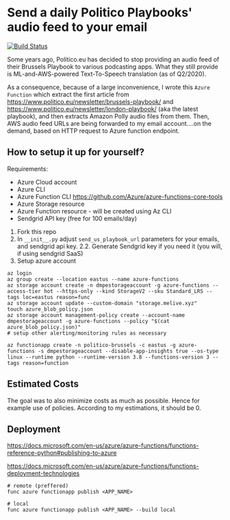 # Send a daily Politico Playbooks' audio feed to your email

[![Build Status](https://dev.azure.com/johnmalc/Politico-Newsletters/_apis/build/status/dmpe.politico_playbook?branchName=master)](https://dev.azure.com/johnmalc/Politico-Newsletters/_build/latest?definitionId=9&branchName=master)

Some years ago, Politico.eu has decided to stop providing an audio feed of their Brussels Playbook to various podcasting apps.
What they still provide is ML-and-AWS-powered Text-To-Speech translation (as of Q2/2020).

As a consequence, because of a large inconvenience, I wrote this `Azure Function` which extract the first article from <https://www.politico.eu/newsletter/brussels-playbook/> and <https://www.politico.eu/newsletter/london-playbook/> (aka the latest playbook), and then extracts Amazon Polly audio files from them.
Then, AWS audio feed URLs are being forwarded to my email account....on the demand, based on HTTP request to Azure function endpoint.

## How to setup it up for yourself?

Requirements:

- Azure Cloud account
- Azure CLI
- Azure Function CLI <https://github.com/Azure/azure-functions-core-tools>
- Azure Storage resource
- Azure Function resource - will be created using Az CLI
- Sendgrid API key (free for 100 emails/day)

1. Fork this repo
2. In `__init__.py` adjust `send_us_playbook_url` parameters for your emails, and sendgrid api key.
2.2. Generate Sendgrid key if you need it (you will, if using sendgrid SaaS)
3. Setup azure account

```shell
az login
az group create --location eastus --name azure-functions
az storage account create -n dmpestorageaccount -g azure-functions --access-tier hot --https-only --kind StorageV2 --sku Standard_LRS --tags loc=eastus reason=func
az storage account update --custom-domain "storage.melive.xyz"
touch azure_blob_policy.json
az storage account management-policy create --account-name dmpestorageaccount -g azure-functions --policy "$(cat azure_blob_policy.json)"
# setup other alerting/monitoring rules as necessary

az functionapp create -n politico-brussels -c eastus -g azure-functions -s dmpestorageaccount --disable-app-insights true --os-type linux --runtime python --runtime-version 3.8 --functions-version 3 --tags reason=function
```

## Estimated Costs

The goal was to also minimize costs as much as possible. Hence for example use of policies.
According to my estimations, it should be 0.

## Deployment

<https://docs.microsoft.com/en-us/azure/azure-functions/functions-reference-python#publishing-to-azure>

<https://docs.microsoft.com/en-us/azure/azure-functions/functions-deployment-technologies>

```
# remote (preffered)
func azure functionapp publish <APP_NAME>

# local
func azure functionapp publish <APP_NAME> --build local
```
